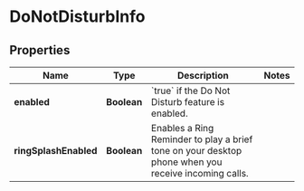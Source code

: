 <!--  Copyright 2025 Cisco Systems Inc.

Permission is hereby granted, free of charge, to any person obtaining a copy
of this software and associated documentation files (the "Software"), to deal
in the Software without restriction, including without limitation the rights
to use, copy, modify, merge, publish, distribute, sublicense, and/or sell
copies of the Software, and to permit persons to whom the Software is
furnished to do so, subject to the following conditions:

The above copyright notice and this permission notice shall be included in
all copies or substantial portions of the Software.

THE SOFTWARE IS PROVIDED "AS IS", WITHOUT WARRANTY OF ANY KIND, EXPRESS OR
IMPLIED, INCLUDING BUT NOT LIMITED TO THE WARRANTIES OF MERCHANTABILITY,
FITNESS FOR A PARTICULAR PURPOSE AND NONINFRINGEMENT. IN NO EVENT SHALL THE
AUTHORS OR COPYRIGHT HOLDERS BE LIABLE FOR ANY CLAIM, DAMAGES OR OTHER
LIABILITY, WHETHER IN AN ACTION OF CONTRACT, TORT OR OTHERWISE, ARISING FROM,
OUT OF OR IN CONNECTION WITH THE SOFTWARE OR THE USE OR OTHER DEALINGS IN
THE SOFTWARE.-->


# DoNotDisturbInfo


## Properties

| Name | Type | Description | Notes |
|------------ | ------------- | ------------- | -------------|
|**enabled** | **Boolean** | &#x60;true&#x60; if the Do Not Disturb feature is enabled. |  |
|**ringSplashEnabled** | **Boolean** | Enables a Ring Reminder to play a brief tone on your desktop phone when you receive incoming calls. |  |



